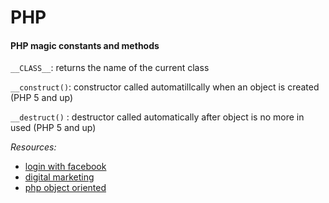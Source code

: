 # PHP

#### PHP magic constants and methods

`__CLASS__`: returns the name of the current class 

`__construct()`: constructor called automatillcally when an object is created \(PHP 5 and up\) 

`__destruct()` : destructor called automatically after object is no more in used \(PHP 5 and up\)

_Resources:_

* [login with facebook](https://www.mitrajit.com/login-facebook-using-php-mysql/) 
* [digital marketing](https://indemandcareer.com/)
*  [php object oriented](https://code.tutsplus.com/tutorials/object-oriented-php-for-beginners--net-12762)

